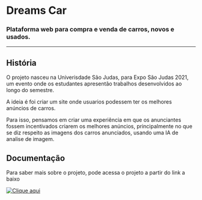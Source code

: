 # Dreams Car
### Plataforma web para compra e venda de carros, novos e usados.

--------

## História
O projeto nasceu na Univerisdade São Judas, para Expo São Judas 2021, um evento onde os estudantes apresentão trabalhos desenvolvidos ao longo do semestre.

A ideia é foi criar um site onde usuarios podessem ter os melhores anúncios de carros.

Para isso, pensamos em criar uma experiência em que os anunciantes fossem incentivados criarem os melhores anúncios, principalmente no que se diz respeito as imagens dos carros anunciados, usando uma IA de analise de imagem.

## Documentação
Para saber mais sobre o projeto, pode acessa o projeto a partir do link a baixo

[![Clique aqui](https://www.iconpacks.net/icons/2/free-pdf-download-icon-2617-thumb.png)](ProjetoA3.pdf)
